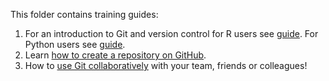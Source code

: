 This folder contains training guides:

1. For an introduction to Git and version control for R users see [guide](./intro_to_git.md). For Python users see [guide](https://github.com/NHSDigital/rap-community-of-practice/blob/main/development-approach/01_intro-to-git.md).
2. Learn [how to create a repository on GitHub](./how_to_create_a_repo.md).
3. How to [use Git collaboratively](./using_git_collaboratively.md) with your team, friends or colleagues!
